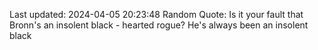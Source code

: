 Last updated: 2024-04-05 20:23:48
Random Quote: Is it your fault that Bronn's an insolent black - hearted rogue?  He's always been an insolent black